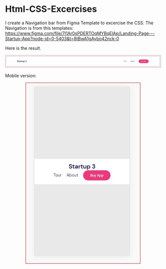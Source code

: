 # Html-CSS-Excercises
I create a Navigation bar from Figma Template to excercise the CSS. The Navigation is from this templates: https://www.figma.com/file/7l1Ar0sPDERTOqMYBqElAp/Landing-Page---Startup-App?node-id=0-5403&t=8tBwA1gAybo42nck-0

Here is the result.

<center><img src="https://github.com/kadoubleU/Html-CSS-Excercises/blob/main/08.nav-bars/06.navBar-style06/result.JPG" alt="Navigation Bar"></center>

Mobile version:

<center><img src="https://github.com/kadoubleU/Html-CSS-Excercises/blob/main/08.nav-bars/06.navBar-style06/result-mobile.JPG" alt="Navigation Bar"></center>
